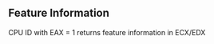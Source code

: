 Feature Information
--------------------

CPU ID with EAX = 1 returns feature information in ECX/EDX
